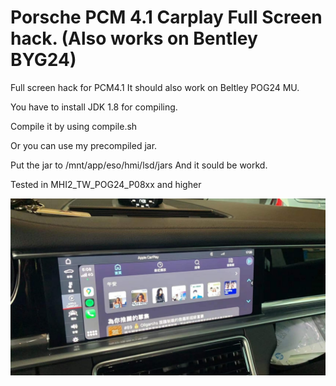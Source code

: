 # Porsche PCM 4.1 Carplay Full Screen hack. (Also works on Bentley BYG24)

Full screen hack for PCM4.1
It should also work on Beltley POG24 MU.

You have to install JDK 1.8 for compiling.

Compile it by using compile.sh

Or you can use my precompiled jar.

Put the jar to /mnt/app/eso/hmi/lsd/jars
And it sould be workd.

Tested in MHI2_TW_POG24_P08xx and higher

![Result Example](https://github.com/askac/pcm41_carplay_fullscreen/raw/main/photo_2022-04-04_12-46-53.jpg)
